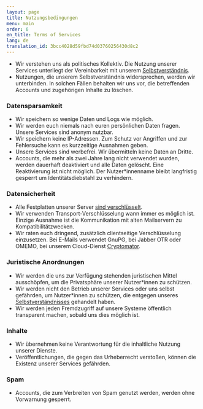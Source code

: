 ```yaml
---
layout: page
title: Nutzungsbedingungen
menu: main
order: 6
en_title: Terms of Services
lang: de
translation_id: 3bcc4028d59fbd74d03760256430d8c2
---
```


 * Wir verstehen uns als politisches Kollektiv. Die Nutzung unserer Services unterliegt der Vereinbarkeit mit unserem [Selbstverständnis](/about-us.html).
 * Nutzungen, die unserem Selbstverständnis widersprechen, werden wir unterbinden. In solchen Fällen behalten wir uns vor, die betreffenden Accounts und zugehörigen Inhalte zu löschen.

### Datensparsamkeit

 * Wir speichern so wenige Daten und Logs wie möglich.
 * Wir werden euch niemals nach euren persönlichen Daten fragen. Unsere Services sind anonym nutzbar.
 * Wir speichern keine IP-Adressen. Zum Schutz vor Angriffen und zur Fehlersuche kann es kurzzeitige Ausnahmen geben.
 * Unsere Services sind werbefrei. Wir übermitteln keine Daten an Dritte.
 * Accounts, die mehr als zwei Jahre lang nicht verwendet wurden, werden dauerhaft deaktiviert und alle Daten gelöscht. Eine Reaktivierung ist nicht möglich. Der Nutzer\*innenname bleibt langfristig gesperrt um Identitätsdiebstahl zu verhindern.

### Datensicherheit

 * Alle Festplatten unserer Server [sind verschlüsselt](https://hln.com/encrypting-data-at-rest-on-servers-what-does-it-get-you/).
 * Wir verwenden Transport-Verschlüsselung wann immer es möglich ist. Einzige Ausnahme ist die Kommunikation mit alten Mailservern zu Kompatibilitätzwecken.
 * Wir raten euch dringend, zusätzlich clientseitige Verschlüsselung einzusetzen. Bei E-Mails verwendet GnuPG, bei Jabber OTR oder OMEMO, bei unserem Cloud-Dienst [Cryptomator](https://cryptomator.org/de/).

### Juristische Anordnungen

 * Wir werden die uns zur Verfügung stehenden juristischen Mittel ausschöpfen, um die Privatsphäre unserer Nutzer*innen zu schützen.
 * Wir werden nicht den Betrieb unserer Services oder uns selbst gefährden, um Nutzer*innen zu schützen, die entgegen unseres [Selbstverständnisses](/about-us.html) gehandelt haben.
 * Wir werden jeden Fremdzugriff auf unsere Systeme öffentlich transparent machen, sobald uns dies möglich ist.

### Inhalte

 * Wir übernehmen keine Verantwortung für die inhaltliche Nutzung unserer Dienste.
 * Veröffentlichungen, die gegen das Urheberrecht verstoßen, können die Existenz unserer Services gefährden.

### Spam

 * Accounts, die zum Verbreiten von Spam genutzt werden, werden ohne Vorwarnung gesperrt.
